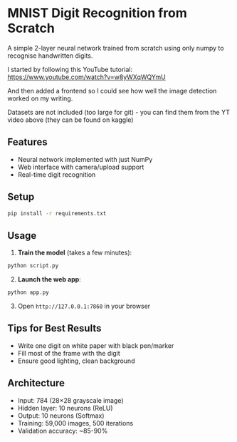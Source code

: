 # MNIST Digit Recognition from Scratch

A simple 2-layer neural network trained from scratch using only numpy to recognise handwritten digits.

I started by following this YouTube tutorial:
https://www.youtube.com/watch?v=w8yWXqWQYmU

And then added a frontend so I could see how well the image detection worked on my writing.

Datasets are not included (too large for git) - you can find them from the YT video above (they can be found on kaggle)

## Features
- Neural network implemented with just NumPy
- Web interface with camera/upload support
- Real-time digit recognition

## Setup

```bash
pip install -r requirements.txt
```

## Usage

1. **Train the model** (takes a few minutes):
```bash
python script.py
```

2. **Launch the web app**:
```bash
python app.py
```

3. Open `http://127.0.0.1:7860` in your browser

## Tips for Best Results
- Write one digit on white paper with black pen/marker
- Fill most of the frame with the digit
- Ensure good lighting, clean background

## Architecture
- Input: 784 (28×28 grayscale image)
- Hidden layer: 10 neurons (ReLU)
- Output: 10 neurons (Softmax)
- Training: 59,000 images, 500 iterations
- Validation accuracy: ~85-90%

